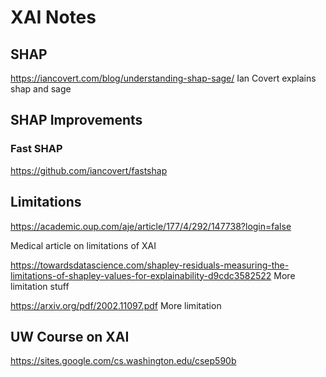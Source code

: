 # XAI Notes

## SHAP

https://iancovert.com/blog/understanding-shap-sage/
Ian Covert explains shap and sage

## SHAP Improvements

### Fast SHAP
https://github.com/iancovert/fastshap

## Limitations

https://academic.oup.com/aje/article/177/4/292/147738?login=false

Medical article on limitations of XAI

https://towardsdatascience.com/shapley-residuals-measuring-the-limitations-of-shapley-values-for-explainability-d9cdc3582522
More limitation stuff

https://arxiv.org/pdf/2002.11097.pdf
More limitation

## UW Course on XAI

https://sites.google.com/cs.washington.edu/csep590b
